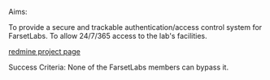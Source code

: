 Aims:

To provide a secure and trackable authentication/access control system for FarsetLabs.
 To allow 24/7/365 access to the lab's facilities.

[redmine project page](http://unit1.farsetlabs.org.uk/redmine/projects/farset-rfid-acc)

Success Criteria:
 None of the FarsetLabs members can bypass it.
